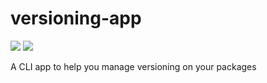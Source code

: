 # versioning-app

![](https://img.shields.io/github/languages/code-size/versioning-cli/versioning-app) ![](https://img.shields.io/github/sponsors/jonorozcoc)

A CLI app to help you manage versioning on your packages
